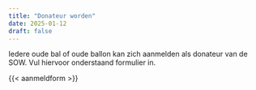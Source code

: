 ```yaml
---
title: "Donateur worden"
date: 2025-01-12
draft: false
---
```


Iedere oude bal of oude ballon kan zich aanmelden als donateur van de SOW. Vul hiervoor onderstaand formulier in. 

{{< aanmeldform >}}

